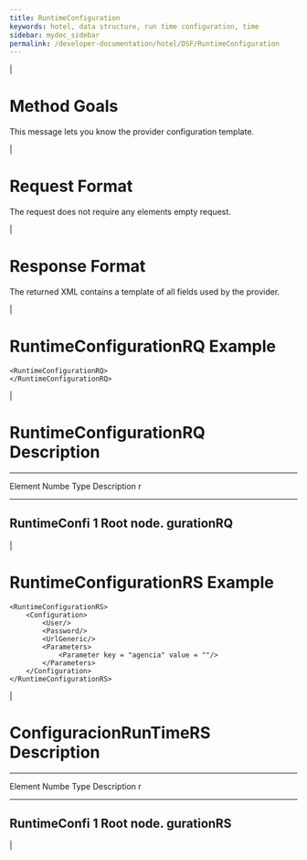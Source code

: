 ```yaml
---
title: RuntimeConfiguration
keywords: hotel, data structure, run time configuration, time
sidebar: mydoc_sidebar
permalink: /developer-documentation/hotel/DSF/RuntimeConfiguration
---
```


|

Method Goals
============

This message lets you know the provider configuration template.

|

Request Format
==============

The request does not require any elements empty request.

|

Response Format
===============

The returned XML contains a template of all fields used by the provider.

|

RuntimeConfigurationRQ Example
==============================

    <RuntimeConfigurationRQ>
    </RuntimeConfigurationRQ>

|

RuntimeConfigurationRQ Description
==================================

  -------------------------------------------------------------------------
  Element      Numbe Type  Description
               r           
  ------------ ----- ----- ------------------------------------------------
  RuntimeConfi 1           Root node.
  gurationRQ               
  -------------------------------------------------------------------------

|

RuntimeConfigurationRS Example
==============================

    <RuntimeConfigurationRS>
        <Configuration>
            <User/>
            <Password/>
            <UrlGeneric/>
            <Parameters>
                <Parameter key = "agencia" value = ""/>
            </Parameters>
        </Configuration>
    </RuntimeConfigurationRS>

|

ConfiguracionRunTimeRS Description
==================================

  -------------------------------------------------------------------------
  Element      Numbe Type  Description
               r           
  ------------ ----- ----- ------------------------------------------------
  RuntimeConfi 1           Root node.
  gurationRS               
  -------------------------------------------------------------------------

|
